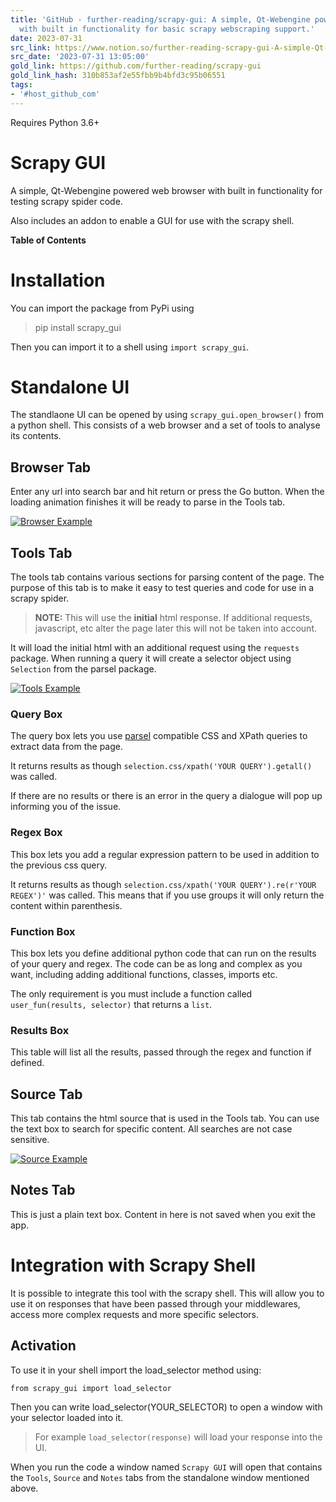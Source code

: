 ```yaml
---
title: 'GitHub - further-reading/scrapy-gui: A simple, Qt-Webengine powered web browser
  with built in functionality for basic scrapy webscraping support.'
date: 2023-07-31
src_link: https://www.notion.so/further-reading-scrapy-gui-A-simple-Qt-Webengine-powered-web-browser-with-built-in-functionality-f-9cace749996045e8952293e17adb3606
src_date: '2023-07-31 13:05:00'
gold_link: https://github.com/further-reading/scrapy-gui
gold_link_hash: 310b853af2e55fbb9b4bfd3c95b06551
tags:
- '#host_github_com'
---
```


Requires Python 3.6+


Scrapy GUI
==========


A simple, Qt-Webengine powered web browser with built in functionality for testing scrapy spider code.


Also includes an addon to enable a GUI for use with the scrapy shell.


**Table of Contents**


Installation
============


You can import the package from PyPi using



> pip install scrapy\_gui


Then you can import it to a shell using `import scrapy_gui`.


Standalone UI
=============


The standlaone UI can be opened by using `scrapy_gui.open_browser()` from a python shell. This consists of a web browser and a set of tools to analyse its contents.


Browser Tab
-----------


Enter any url into search bar and hit return or press the Go button. When the loading animation finishes it will be ready to parse in the Tools tab.


[![](https://raw.githubusercontent.com/further-reading/scraping-browser/master/readme_images/browser.png "Browser Example")](https://raw.githubusercontent.com/further-reading/scraping-browser/master/readme_images/browser.png)


Tools Tab
---------


The tools tab contains various sections for parsing content of the page. The purpose of this tab is to make it easy to test queries and code for use in a scrapy spider.



> **NOTE:** This will use the **initial** html response. If additional requests, javascript, etc alter the page later this will not be taken into account.


It will load the initial html with an additional request using the `requests` package. When running a query it will create a selector object using `Selection` from the parsel package.


[![](https://raw.githubusercontent.com/further-reading/scraping-browser/master/readme_images/tools.png "Tools Example")](https://raw.githubusercontent.com/further-reading/scraping-browser/master/readme_images/tools.png)


### Query Box


The query box lets you use [parsel](https://github.com/scrapy/parsel) compatible CSS and XPath queries to extract data from the page.


It returns results as though `selection.css/xpath('YOUR QUERY').getall()` was called.


If there are no results or there is an error in the query a dialogue will pop up informing you of the issue.


### Regex Box


This box lets you add a regular expression pattern to be used in addition to the previous css query.


It returns results as though `selection.css/xpath('YOUR QUERY').re(r'YOUR REGEX')'` was called. This means that if you use groups it will only return the content within parenthesis.


### Function Box


This box lets you define additional python code that can run on the results of your query and regex. The code can be as long and complex as you want, including adding additional functions, classes, imports etc.


The only requirement is you must include a function called `user_fun(results, selector)` that returns a `list`.


### Results Box


This table will list all the results, passed through the regex and function if defined.


Source Tab
----------


This tab contains the html source that is used in the Tools tab. You can use the text box to search for specific content. All searches are not case sensitive.


[![](https://raw.githubusercontent.com/further-reading/scraping-browser/master/readme_images/source.png "Source Example")](https://raw.githubusercontent.com/further-reading/scraping-browser/master/readme_images/source.png)


Notes Tab
---------


This is just a plain text box. Content in here is not saved when you exit the app.


Integration with Scrapy Shell
=============================


It is possible to integrate this tool with the scrapy shell. This will allow you to use it on responses that have been passed through your middlewares, access more complex requests and more specific selectors.


Activation
----------


To use it in your shell import the load\_selector method using:


`from scrapy_gui import load_selector`


Then you can write load\_selector(YOUR\_SELECTOR) to open a window with your selector loaded into it.



> For example `load_selector(response)` will load your response into the UI.


When you run the code a window named `Scrapy GUI` will open that contains the `Tools`, `Source` and `Notes` tabs from the standalone window mentioned above.